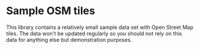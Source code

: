 # Sample OSM tiles

This library contains a relatively small sample data set with Open Street Map tiles. The data won't be
updated regularly so you should not rely on this data for anything else but demonstration purposes.